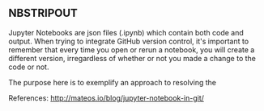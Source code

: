 ## NBSTRIPOUT

Jupyter Notebooks are json files (.ipynb) which contain both code and output.  When trying to integrate GitHub version control, it's important to remember that every time you open or rerun a notebook, you will create a different version, irregardless of whether or not you made a change to the code or not.

The purpose here is to exemplify an approach to resolving the

References: http://mateos.io/blog/jupyter-notebook-in-git/

